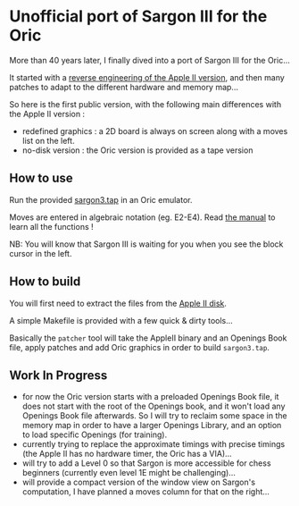 # Unofficial port of Sargon III for the Oric

More than 40 years later, I finally dived into a port of Sargon III for the Oric...

It started with a [reverse engineering of the Apple II version](https://github.com/Oric4ever/sargon3_disassembly),
and then many patches to adapt to the different hardware and memory map...

So here is the first public version, with the following main differences with the Apple II version :

- redefined graphics : a 2D board is always on screen along with a moves list on the left.
- no-disk version : the Oric version is provided as a tape version

## How to use

Run the provided [sargon3.tap](https://github.com/Oric4ever/oric_sargon3/blob/main/sargon3.tap) in an Oric emulator.

Moves are entered in algebraic notation (eg. E2-E4). Read [the manual](https://archive.org/details/apple2_hayden_sargon_iii_manual_1983) to learn all the functions ! 

NB: You will know that Sargon III is waiting for you when you see the block cursor in the left.


## How to build

You will first need to extract the files from the [Apple II disk](https://archive.org/download/Sargon_III_Hayden_Book_Company-1983/Sargon_III_Hayden_Book_Company-1983.dsk).

A simple Makefile is provided with a few quick & dirty tools...

Basically the `patcher` tool will take the AppleII binary and an Openings Book file, apply patches and add Oric graphics in order to build `sargon3.tap`.

## Work In Progress

- for now the Oric version starts with a preloaded Openings Book file, it does not start with the root of the Openings book, and it won't load any Openings Book file afterwards.
So I will try to reclaim some space in the memory map in order to have a larger Openings Library, and an option to load specific Openings (for training).
- currently trying to replace the approximate timings with precise timings (the Apple II has no hardware timer, the Oric has a VIA)...
- will try to add a Level 0 so that Sargon is more accessible for chess beginners (currently even level 1E might be challenging)...
- will provide a compact version of the window view on Sargon's computation, I have planned a moves column for that on the right...
